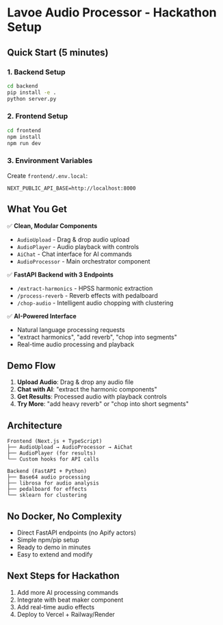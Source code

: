 # Lavoe Audio Processor - Hackathon Setup

## Quick Start (5 minutes)

### 1. Backend Setup
```bash
cd backend
pip install -e .
python server.py
```

### 2. Frontend Setup
```bash
cd frontend
npm install
npm run dev
```

### 3. Environment Variables
Create `frontend/.env.local`:
```
NEXT_PUBLIC_API_BASE=http://localhost:8000
```

## What You Get

✅ **Clean, Modular Components**
- `AudioUpload` - Drag & drop audio upload
- `AudioPlayer` - Audio playback with controls
- `AiChat` - Chat interface for AI commands
- `AudioProcessor` - Main orchestrator component

✅ **FastAPI Backend with 3 Endpoints**
- `/extract-harmonics` - HPSS harmonic extraction
- `/process-reverb` - Reverb effects with pedalboard
- `/chop-audio` - Intelligent audio chopping with clustering

✅ **AI-Powered Interface**
- Natural language processing requests
- "extract harmonics", "add reverb", "chop into segments"
- Real-time audio processing and playback

## Demo Flow

1. **Upload Audio**: Drag & drop any audio file
2. **Chat with AI**: "extract the harmonic components"
3. **Get Results**: Processed audio with playback controls
4. **Try More**: "add heavy reverb" or "chop into short segments"

## Architecture

```
Frontend (Next.js + TypeScript)
├── AudioUpload → AudioProcessor → AiChat
├── AudioPlayer (for results)
└── Custom hooks for API calls

Backend (FastAPI + Python)
├── Base64 audio processing
├── librosa for audio analysis
├── pedalboard for effects
└── sklearn for clustering
```

## No Docker, No Complexity
- Direct FastAPI endpoints (no Apify actors)
- Simple npm/pip setup
- Ready to demo in minutes
- Easy to extend and modify

## Next Steps for Hackathon
1. Add more AI processing commands
2. Integrate with beat maker component
3. Add real-time audio effects
4. Deploy to Vercel + Railway/Render
